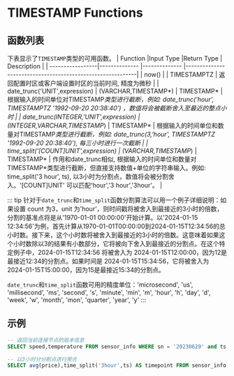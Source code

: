 # TIMESTAMP Functions


## 函数列表
下表显示了`TIMESTAMP`类型的可用函数。
|  Function        |Input Type     |Return Type    |      Description                                           |
|  -----------------|-------------- |-------------- |------------------------------------------------------------|
| now()             | | TIMESTAMPTZ   |  返回配置时区或客户端设置时区的当前时间, 精度为微秒             |
| date_trunc('UNIT',expression)  |  (VARCHAR,TIMESTAMP*)     | TIMESTAMP*   |  根据输入的时间单位对TIMESTAMP*类型进行截断，例如: date_trunc('hour', TIMESTAMPTZ '1992-09-20 20:38:40') ，数值将会被截断舍入至最近的整点小时          |
| date_trunc(INTEGER,'UNIT',expression)  |  (INTEGER,VARCHAR,TIMESTAMP*)     | TIMESTAMP*   |  根据输入的时间单位和数量对TIMESTAMP*类型进行截断，例如: date_trunc(3,'hour', TIMESTAMPTZ '1992-09-20 20:38:40'), 每三小时进行一次截断 |
| time_split('[COUNT]UNIT',expression)  |  (VARCHAR,TIMESTAMP*)     | TIMESTAMP*   |  作用和date_trunc相似, 根据输入的时间单位和数量对TIMESTAMP*类型进行截断，但直接支持数值+单位的字符串输入。例如: time_split('3 hour', ts), 以3小时为分割点，数值将会被分割舍入。'[COUNT]UNIT' 可以匹配'hour','3 hour','3hour'。 |

::: tip
针对于`date_trunc`和`time_split`函数分割算法可以用一个例子详细说明：如果设置 count 为3，unit 为'hour'，则时间戳将被舍入到最接近的3小时的倍数，分割的基准点将是从'1970-01-01 00:00:00'开始计算。以'2024-01-15 12:34:56'为例，首先计算从1970-01-01T00:00:00到2024-01-15T12:34:56的总小时数。接下来，这个小时数将被舍入到最接近的3小时的倍数。这意味着如果这个小时数除以3的结果有小数部分，它将被向下舍入到最接近的分割点。在这个特定例子中，2024-01-15T12:34:56 将被舍入为 2024-01-15T12:00:00，因为12是最接近12:34的分割点。如果时间是 2024-01-15T15:34:56，它将被舍入为 2024-01-15T15:00:00，因为15是最接近15:34的分割点。

`date_trunc`和`time_split`函数可用的精度单位：'microsecond', 'us', 'millisecond', 'ms', 'second', 's', 'minute', 'min', 'm', 'hour', 'h', 'day', 'd', 'week', 'w', 'month', 'mon', 'quarter', 'year', 'y'
:::    

## 示例
```SQL
-- 返回当前连接节点的版本信息
SELECT speed,temperature FROM sensor_info WHERE sn = '20230629' and ts > NOW() - interval '7 day';

-- 以3小时分分割点进行聚合
SELECT avg(price),time_split('3hour',ts) AS timepoint FROM sensor_info GROUP BY timepoint;
```